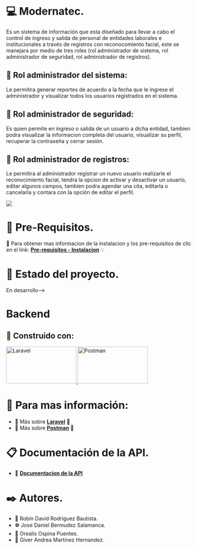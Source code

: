 # :computer: Modernatec. 
Es un sistema de información que esta diseñado para llevar a cabo el control de ingreso y salida de personal de entidades laborales e institucionales a través de registros con reconocomiento facial, este se manejara por medio de tres roles (rol administrador de sistema, rol administrador de seguridad, rol administrador de registros).

## :man: Rol administrador del sistema:
Le permitira generar reportes de acuerdo a la fecha que le ingrese el administrador y visualizar todos los usuarios registrados en el sistema. 

## :cop: Rol administrador de seguridad: 
Es quien permite en ingreso o salida de un usuario a dicha entidad, tambien podra visualizar la informacion completa del usuario, visualizar su perfil, recuperar la contraseña y cerrar sesión. 

##  :pencil: Rol administrador de registros:
Le permitira al administrador registrar un nuevo usuario realizarle el reconocimiento facial, tendra la opcion de activar y desactivar un usuario, editar algunos campos, tambien podra agendar una cita, editarla o cancelarla y contara con la opción de editar el perfil.

![](https://cdn.dribbble.com/users/3735399/screenshots/6799273/icon_9.gif)

# :book: Pre-Requisitos.
:wrench: Para obtener mas informacion de la instalacion y los pre-requisitos de clic en el link: 
**[Pre-requisitos - Instalacion](https://github.com/310pepe/modernatec/tree/master/back/back_Robin/modernatec-v4-final)** :bulb:


# :rocket: Estado del proyecto.
En desarrollo-->


# Backend

## :construction_worker: Construido con:
<a href="https://cynoteck.com/es/blog-post/installing-laravel-8-on-windows-10-xampp/" target="_blank"> <img src="https://blog.aulaformativa.com/wp-content/uploads/2018/02/laravel_2.jpg" alt="Laravel" width="190" height="100"/> </a>
<a href="https://programmerclick.com/article/1594856922/" target="_blank"> <img src="https://www.sngular.com/wp-content/uploads/2021/12/postman-logo-vert-2018.jpg " alt="Postman" width="190" height="100"/> </a>


# :pushpin: Para mas información:
* :hammer: Más sobre **[Laravel](https://cynoteck.com/es/blog-post/installing-laravel-8-on-windows-10-xampp/)** :round_pushpin:
* :hammer: Más sobre **[Postman](https://programmerclick.com/article/1594856922/)** :round_pushpin:


# :clipboard: Documentación de la API.
* :card_index: **[Documentacion de la API](https://documenter.getpostman.com/view/17244908/UVktoso5)**


# :black_nib: Autores. 
* :crown: Robin David Rodríguez Bautista.
* :soccer: Jose Daniel Bermudez Salamanca.
* :ribbon: Orealis Ospina Puentes.
* :ribbon: Giver Andrea Martinez Hernandez.

